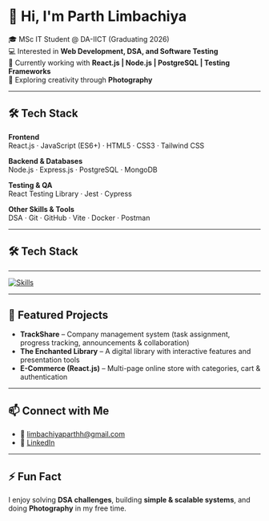 # 👋 Hi, I'm Parth Limbachiya  

🎓 MSc IT Student @ DA-IICT (Graduating 2026)  
💻 Interested in **Web Development, DSA, and Software Testing**  
🚀 Currently working with **React.js | Node.js | PostgreSQL | Testing Frameworks**  
📸 Exploring creativity through **Photography**  

---

## 🛠️ Tech Stack  

**Frontend**  
React.js · JavaScript (ES6+) · HTML5 · CSS3 · Tailwind CSS  

**Backend & Databases**  
Node.js · Express.js · PostgreSQL · MongoDB  

**Testing & QA**  
React Testing Library · Jest · Cypress  

**Other Skills & Tools**  
DSA · Git · GitHub · Vite · Docker · Postman  

---

## 🛠️ Tech Stack  

---

[![Skills](https://skillicons.dev/icons?i=c,cpp,html,css,bootstrap,tailwind,js,react,nodejs,express,postman,mongodb,php,ps,git,github,mysql,postgresql,wordpress&perline=12)](https://www.linkedin.com/in/parth-limbachiya-1a2384252/)

---

## 🌟 Featured Projects  

- **TrackShare** – Company management system (task assignment, progress tracking, announcements & collaboration)  
- **The Enchanted Library** – A digital library with interactive features and presentation tools  
- **E-Commerce (React.js)** – Multi-page online store with categories, cart & authentication  

---

## 📫 Connect with Me  

- 📧 [limbachiyaparthh@gmail.com](mailto:limbachiyaparthh@gmail.com)  
- 💼 [LinkedIn](https://www.linkedin.com/in/parth-limbachiya-1a2384252/)  

---

## ⚡ Fun Fact  
I enjoy solving **DSA challenges**, building **simple & scalable systems**, and doing **Photography** in my free time.  
